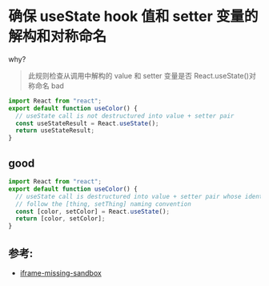 # 确保 useState hook 值和 setter 变量的解构和对称命名

why?

> 此规则检查从调用中解构的 value 和 setter 变量是否 React.useState()对称命名
> bad

```jsx
import React from "react";
export default function useColor() {
  // useState call is not destructured into value + setter pair
  const useStateResult = React.useState();
  return useStateResult;
}
```

## good

```jsx
import React from "react";
export default function useColor() {
  // useState call is destructured into value + setter pair whose identifiers
  // follow the [thing, setThing] naming convention
  const [color, setColor] = React.useState();
  return [color, setColor];
}
```

## 参考:

- [iframe-missing-sandbox](https://github.com/jsx-eslint/eslint-plugin-react/blob/c42b624d0fb9ad647583a775ab9751091eec066f/docs/rules/iframe-missing-sandbox)
